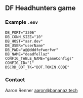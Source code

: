 ## DF Headhunters game

### Example `.env`
```
DB_PORT="3306"
DB_CONN_SIZE="10"
DB_HOST="aar.dev"
DB_USER="userName"
DB_PWD="a@@dddfefwerfwr"
DB_NAME="deadfellaz"
CONFIG_TABLE_NAME="gameConfigs"
CONFIG_ID="1"
DSCRD_BOT_TK="BOT.TOKEN.CODE"
```

### Contact
Aaron Renner <aaron@bananaz.tech>